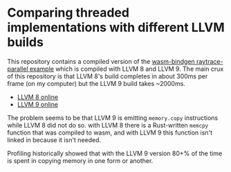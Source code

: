 # Comparing threaded implementations with different LLVM builds

This repository contains a compiled version of the [wasm-bindgen
raytrace-parallel
example](https://rustwasm.github.io/docs/wasm-bindgen/examples/raytrace.html)
which is compiled with LLVM 8 and LLVM 9. The main crux of this repository is
that LLVM 8's build completes in about 300ms per frame (on my computer) but the
LLVM 9 build takes ~2000ms.

* [LLVM 8 online](https://alexcrichton.github.io/wasm-threads-llvm-compare/llvm-8/)
* [LLVM 9 online](https://alexcrichton.github.io/wasm-threads-llvm-compare/llvm-9/)

The problem seems to be that LLVM 9 is emitting `memory.copy` instructions while
LLVM 8 did not do so. with LLVM 8 there is a Rust-written `memcpy` function that
was compiled to wasm, and with LLVM 9 this function isn't linked in because it
isn't needed.

Profiling historically showed that with the LLVM 9 version 80+% of the time is
spent in copying memory in one form or another.

